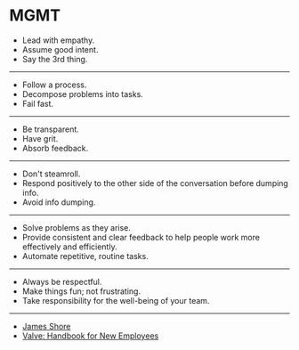# MGMT

* Lead with empathy.
* Assume good intent.
* Say the 3rd thing.

---

* Follow a process.
* Decompose problems into tasks.
* Fail fast.

---

* Be transparent.
* Have grit.
* Absorb feedback.

---

* Don't steamroll.
* Respond positively to the other side of the conversation before dumping info.
* Avoid info dumping.

---

* Solve problems as they arise.
* Provide consistent and clear feedback to help people work more effectively and efficiently.
* Automate repetitive, routine tasks.

---

* Always be respectful.
* Make things fun; not frustrating.
* Take responsibility for the well-being of your team.

---

* [James Shore](https://www.jamesshore.com/v2/blog/2024/a-software-engineering-career-ladder)
* [Valve: Handbook for New Employees](https://steamcdn-a.akamaihd.net/apps/valve/Valve_NewEmployeeHandbook.pdf)
